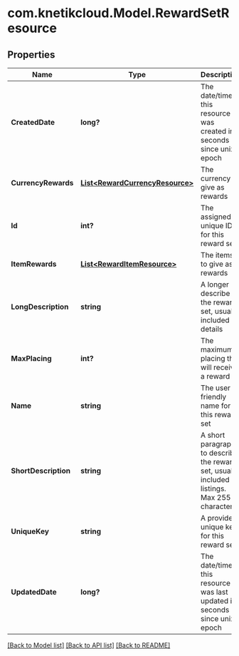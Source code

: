 # com.knetikcloud.Model.RewardSetResource
## Properties

Name | Type | Description | Notes
------------ | ------------- | ------------- | -------------
**CreatedDate** | **long?** | The date/time this resource was created in seconds since unix epoch | [optional] 
**CurrencyRewards** | [**List&lt;RewardCurrencyResource&gt;**](RewardCurrencyResource.md) | The currency to give as rewards | [optional] 
**Id** | **int?** | The assigned unique ID for this reward set | [optional] 
**ItemRewards** | [**List&lt;RewardItemResource&gt;**](RewardItemResource.md) | The items to give as rewards | [optional] 
**LongDescription** | **string** | A longer describe the reward set, usually included in details | [optional] 
**MaxPlacing** | **int?** | The maximum placing that will receive a reward | [optional] 
**Name** | **string** | The user friendly name for this reward set | 
**ShortDescription** | **string** | A short paragraph to describe the reward set, usually included in listings.  Max 255 characters | [optional] 
**UniqueKey** | **string** | A provided unique key for this reward set | [optional] 
**UpdatedDate** | **long?** | The date/time this resource was last updated in seconds since unix epoch | [optional] 

[[Back to Model list]](../README.md#documentation-for-models) [[Back to API list]](../README.md#documentation-for-api-endpoints) [[Back to README]](../README.md)

